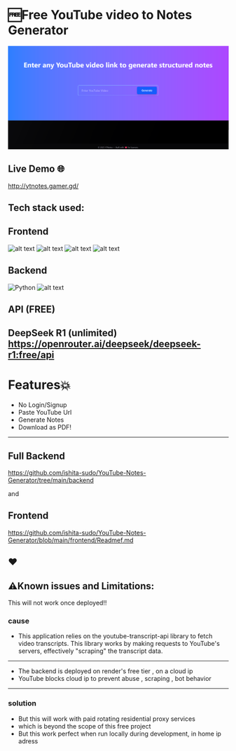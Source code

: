 # 🆓Free YouTube video to Notes Generator
![alt text](<assets/Screenshot 2025-07-25 202517.png>)
## Live Demo 🌐
http://ytnotes.gamer.gd/

## Tech stack used:
## Frontend
![alt text](https://img.shields.io/badge/React-20232A?style=for-the-badge&logo=react&logoColor=61DAFB)
![alt text](https://img.shields.io/badge/React_Router-CA4245?style=for-the-badge&logo=react-router&logoColor=white)
![alt text](    https://img.shields.io/badge/Tailwind_CSS-38B2AC?style=for-the-badge&logo=tailwind-css&logoColor=white)
![alt text](    https://img.shields.io/badge/axios-671ddf?&style=for-the-badge&logo=axios&logoColor=white)

 ## Backend
 ![Python](https://img.shields.io/badge/python-3670A0?style=for-the-badge&logo=python&logoColor=ffdd54)
![alt text](https://img.shields.io/badge/Flask-000000?style=for-the-badge&logo=flask&logoColor=white)

## API (FREE)
DeepSeek R1 (unlimited)
https://openrouter.ai/deepseek/deepseek-r1:free/api
---

# Features💥
- No Login/Signup
- Paste YouTube Url
- Generate Notes
- Download as PDF!
---
## Full Backend 
https://github.com/ishita-sudo/YouTube-Notes-Generator/tree/main/backend

and 
## Frontend 
https://github.com/ishita-sudo/YouTube-Notes-Generator/blob/main/frontend/Readmef.md

 ❤️
---
## ⚠️Known issues and Limitations:
This will not work once deployed!!
### cause
- This application relies on the youtube-transcript-api library to fetch video transcripts. This library works by making requests to YouTube's servers, effectively "scraping" the transcript data.
---
-  The backend is deployed on render's free tier , on a cloud ip
- YouTube blocks cloud ip to prevent abuse , scraping , bot behavior
---
### solution
- But this will work with paid rotating residential proxy services
- which is beyond the scope of this free project
- But this work perfect when run locally during development, in home ip adress


